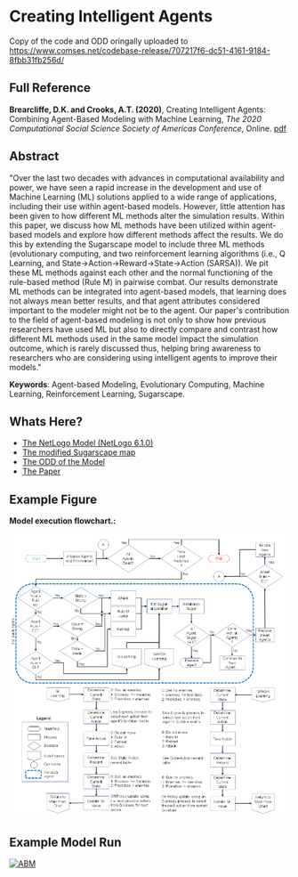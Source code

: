 # Creating Intelligent Agents

Copy of the code and ODD oringally uploaded to <https://www.comses.net/codebase-release/707217f6-dc51-4161-9184-8fbb31fb256d/>

## Full Reference

**Brearcliffe, D.K. and Crooks, A.T. (2020)**, Creating Intelligent Agents: Combining Agent-Based Modeling with Machine Learning, *The 2020 Computational Social Science Society of Americas Conference*, Online. [pdf](Creating_Intelligent_Agents_CSSSA2020.pdf)

## Abstract

"Over the last two decades with advances in computational availability and power, we have seen a rapid increase in the development and use of Machine Learning (ML) solutions applied to a wide range of applications, including their use within agent-based models. However, little attention has been given to how different ML methods alter the simulation results. Within this paper, we discuss how ML methods have been utilized within agent-based models and explore how different methods affect the results. We do this by extending the Sugarscape model to include three ML methods (evolutionary computing, and two reinforcement learning algorithms (i.e., Q Learning, and State→Action→Reward→State→Action (SARSA)). We pit these ML methods against each other and the normal functioning of the rule-based method (Rule M) in pairwise combat. Our results demonstrate ML methods can be integrated into agent-based models, that learning does not always mean better results, and that agent attributes considered important to the modeler might not be to the agent. Our paper's contribution to the field of agent-based modeling is not only to show how previous researchers have used ML but also to directly compare and contrast how different ML methods used in the same model impact the simulation outcome, which is rarely discussed thus, helping bring awareness to researchers who are considering using intelligent agents to improve their models."


**Keywords**: Agent-based Modeling, Evolutionary Computing, Machine Learning, Reinforcement Learning, Sugarscape.

## Whats Here?

* [The NetLogo Model (NetLogo 6.1.0)](Creating_Intelligent_Agents.nlogo)
* [The modified Sugarscape map](symmetric-sugar-map.txt)
* [The ODD of the Model](CreatingIntelligentAgentsODD.pdf)
* [The Paper](Creating_Intelligent_Agents_CSSSA2020.pdf)

## Example Figure

**Model execution flowchart.:**

![Model execution flowchart.](flowchart.png)

## Example Model Run

[![ABM](http://img.youtube.com/vi/VhnggkVOaig/0.jpg)](http://www.youtube.com/watch?v=VhnggkVOaig "ABM")